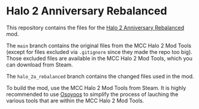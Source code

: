 # Halo 2 Anniversary Rebalanced

This repository contains the files for the [Halo 2 Anniversary Rebalanced](https://www.nexusmods.com/halothemasterchiefcollection/mods/368) mod.

The `main` branch contains the original files from the MCC Halo 2 Mod Tools (except for files excluded via `.gitignore` since they made the repo too big). Those excluded files are available in the MCC Halo 2 Mod Tools, which you can download from Steam.

The `halo_2a_rebalanced` branch contains the changed files used in the mod.

To build the mod, use the MCC Halo 2 Mod Tools from Steam. It is highly recommended to use [Osoyoos](https://github.com/num0005/Osoyoos-Launcher) to simplify the process of lauching the various tools that are within the MCC Halo 2 Mod Tools.
